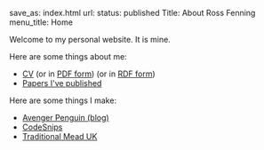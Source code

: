 save_as: index.html
url:
status: published
Title: About Ross Fenning
menu_title: Home

Welcome to my personal website. It is mine.

Here are some things about me:

- [CV](/cv/) (or in [PDF form](/cv.pdf)) (or in [RDF form](/cv.ttl))
- [Papers I've published](/papers/)

Here are some things I make:

- [Avenger Penguin (blog)](https://avengerpenguin.com/)
- [CodeSnips](https://codesnips.pro/)
- [Traditional Mead UK](https://traditionalmead.uk/)

<script type="application/ld+json">
{
  "@context": {
    "foaf": "http://xmlns.com/foaf/0.1/",
    "dcterms": "http://purl.org/dc/terms/",
    "owl": "http://www.w3.org/2002/07/owl#"
  },
  "@id": "http://rossfenning.co.uk/#me",
  "@type":"foaf:Person",
  "owl:sameAs": "http://id.crossref.org/contributor/ross-fenning-16fs0eva8w8vu",
  "foaf:name": "Ross Fenning",
  "foaf:homepage": "https://rossfenning.co.uk/",
  "dcterms:creator": [
    {"@id": "https://avengerpenguin.com/"},
    {"@id": "https://traditionalmead.uk/"},
    {
      "@id": "http://dx.doi.org/10.1007/978-3-662-43745-2_33",
      "owl:sameAs": {
        "@id": "doi:10.1007/978-3-662-43745-2_33"
      }
    }
  ]
}
</script>

